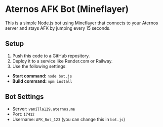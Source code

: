 # Aternos AFK Bot (Mineflayer)

This is a simple Node.js bot using Mineflayer that connects to your Aternos server and stays AFK by jumping every 15 seconds.

## Setup

1. Push this code to a GitHub repository.
2. Deploy it to a service like Render.com or Railway.
3. Use the following settings:

- **Start command:** `node bot.js`
- **Build command:** `npm install`

## Bot Settings
- Server: `vanilla129.aternos.me`
- Port: `17412`
- Username: `AFK_Bot_123` (you can change this in `bot.js`)